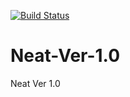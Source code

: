 [![Build Status](http://http://54.161.87.76:8080/job/neat-backend/badge/icon)](http://http://54.161.87.76:8080/job/neat-backend/)

# Neat-Ver-1.0
Neat Ver 1.0
